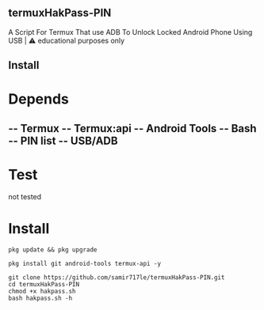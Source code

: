 ## termuxHakPass-PIN
A Script For Termux That use ADB To Unlock Locked Android Phone Using USB | ⚠️  educational purposes only

## Install
# Depends 
-- Termux
-- Termux:api
-- Android Tools
-- Bash
-- PIN list
-- USB/ADB
--
# Test
not tested 
# Install
```
pkg update && pkg upgrade

pkg install git android-tools termux-api -y

git clone https://github.com/samir717le/termuxHakPass-PIN.git
cd termuxHakPass-PIN
chmod +x hakpass.sh
bash hakpass.sh -h
